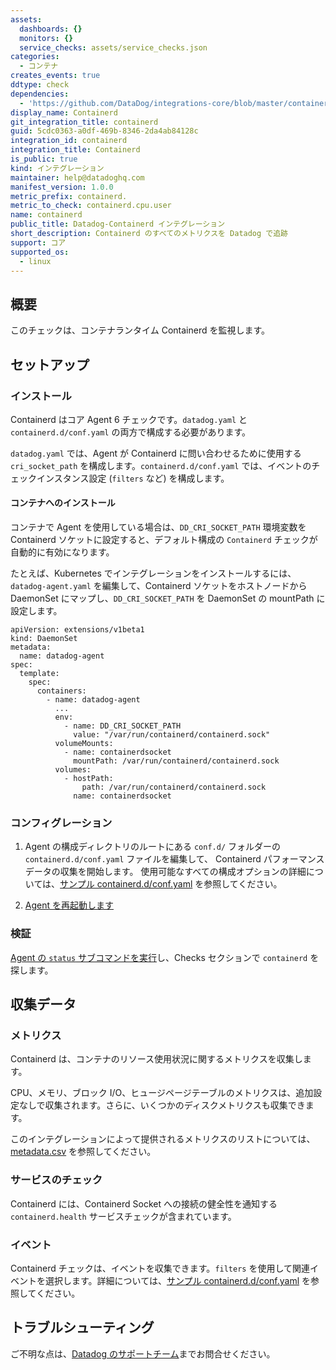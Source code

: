 ```yaml
---
assets:
  dashboards: {}
  monitors: {}
  service_checks: assets/service_checks.json
categories:
  - コンテナ
creates_events: true
ddtype: check
dependencies:
  - 'https://github.com/DataDog/integrations-core/blob/master/containerd/README.md'
display_name: Containerd
git_integration_title: containerd
guid: 5cdc0363-a0df-469b-8346-2da4ab84128c
integration_id: containerd
integration_title: Containerd
is_public: true
kind: インテグレーション
maintainer: help@datadoghq.com
manifest_version: 1.0.0
metric_prefix: containerd.
metric_to_check: containerd.cpu.user
name: containerd
public_title: Datadog-Containerd インテグレーション
short_description: Containerd のすべてのメトリクスを Datadog で追跡
support: コア
supported_os:
  - linux
---
```

## 概要

このチェックは、コンテナランタイム Containerd を監視します。

## セットアップ

### インストール

Containerd はコア Agent 6 チェックです。`datadog.yaml` と `containerd.d/conf.yaml` の両方で構成する必要があります。

`datadog.yaml` では、Agent が Containerd に問い合わせるために使用する `cri_socket_path` を構成します。`containerd.d/conf.yaml` では、イベントのチェックインスタンス設定 (`filters` など) を構成します。

#### コンテナへのインストール

コンテナで Agent を使用している場合は、`DD_CRI_SOCKET_PATH` 環境変数を Containerd ソケットに設定すると、デフォルト構成の `Containerd` チェックが自動的に有効になります。

たとえば、Kubernetes でインテグレーションをインストールするには、`datadog-agent.yaml` を編集して、Containerd ソケットをホストノードから DaemonSet にマップし、`DD_CRI_SOCKET_PATH` を DaemonSet の mountPath に設定します。

```
apiVersion: extensions/v1beta1
kind: DaemonSet
metadata:
  name: datadog-agent
spec:
  template:
    spec:
      containers:
        - name: datadog-agent
          ...
          env:
            - name: DD_CRI_SOCKET_PATH
              value: "/var/run/containerd/containerd.sock"
          volumeMounts:
            - name: containerdsocket
              mountPath: /var/run/containerd/containerd.sock
          volumes:
            - hostPath:
                path: /var/run/containerd/containerd.sock
              name: containerdsocket
```

### コンフィグレーション

1. Agent の構成ディレクトリのルートにある `conf.d/` フォルダーの `containerd.d/conf.yaml` ファイルを編集して、
   Containerd パフォーマンスデータの収集を開始します。
   使用可能なすべての構成オプションの詳細については、[サンプル containerd.d/conf.yaml][1] を参照してください。

2. [Agent を再起動します][2]

### 検証

[Agent の `status` サブコマンドを実行][3]し、Checks セクションで `containerd` を探します。

## 収集データ

### メトリクス

Containerd は、コンテナのリソース使用状況に関するメトリクスを収集します。

CPU、メモリ、ブロック I/O、ヒュージページテーブルのメトリクスは、追加設定なしで収集されます。さらに、いくつかのディスクメトリクスも収集できます。

このインテグレーションによって提供されるメトリクスのリストについては、[metadata.csv][4] を参照してください。

### サービスのチェック

Containerd には、Containerd Socket への接続の健全性を通知する `containerd.health` サービスチェックが含まれています。

### イベント

Containerd チェックは、イベントを収集できます。`filters` を使用して関連イベントを選択します。詳細については、[サンプル containerd.d/conf.yaml][1] を参照してください。

## トラブルシューティング

ご不明な点は、[Datadog のサポートチーム][2]までお問合せください。

[1]: https://github.com/DataDog/datadog-agent/blob/master/cmd/agent/dist/conf.d/containerd.d/conf.yaml.example
[2]: https://docs.datadoghq.com/ja/help
[3]: https://docs.datadoghq.com/ja/agent/guide/agent-commands/#start-stop-and-restart-the-agent
[4]: https://github.com/DataDog/integrations-core/blob/master/containerd/metadata.csv


